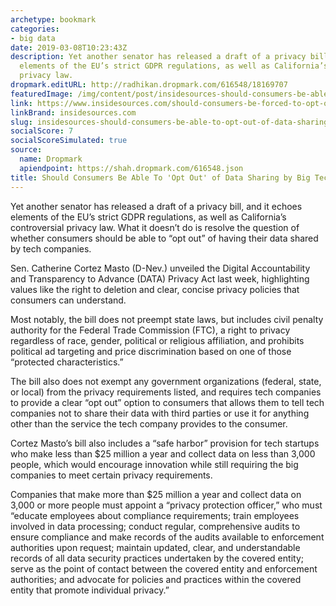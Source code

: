 ```yaml
---
archetype: bookmark
categories:
- big data
date: 2019-03-08T10:23:43Z
description: Yet another senator has released a draft of a privacy bill, and it echoes
  elements of the EU’s strict GDPR regulations, as well as California’s controversial
  privacy law.
dropmark.editURL: http://radhikan.dropmark.com/616548/18169707
featuredImage: /img/content/post/insidesources-should-consumers-be-able-to-opt-out-of-data-sharing-by-big-tech-insidesources.jpg
link: https://www.insidesources.com/should-consumers-be-forced-to-opt-out-of-data-sharing-by-big-tech/
linkBrand: insidesources.com
slug: insidesources-should-consumers-be-able-to-opt-out-of-data-sharing-by-big-tech-insidesources
socialScore: 7
socialScoreSimulated: true
source:
  name: Dropmark
  apiendpoint: https://shah.dropmark.com/616548.json
title: Should Consumers Be Able To 'Opt Out' of Data Sharing by Big Tech? – InsideSources
---
```

Yet another senator has released a draft of a privacy bill, and it echoes elements of the EU’s strict GDPR regulations, as well as California’s controversial privacy law. What it doesn’t do is resolve the question of whether consumers should be able to “opt out” of having their data shared by tech companies.

Sen. Catherine Cortez Masto (D-Nev.) unveiled the Digital Accountability and Transparency to Advance (DATA) Privacy Act last week, highlighting values like the right to deletion and clear, concise privacy policies that consumers can understand.

Most notably, the bill does not preempt state laws, but includes civil penalty authority for the Federal Trade Commission (FTC), a right to privacy regardless of race, gender, political or religious affiliation, and prohibits political ad targeting and price discrimination based on one of those “protected characteristics.”

The bill also does not exempt any government organizations (federal, state, or local) from the privacy requirements listed, and requires tech companies to provide a clear “opt out” option to consumers that allows them to tell tech companies not to share their data with third parties or use it for anything other than the service the tech company provides to the consumer.

Cortez Masto’s bill also includes a “safe harbor” provision for tech startups who make less than $25 million a year and collect data on less than 3,000 people, which would encourage innovation while still requiring the big companies to meet certain privacy requirements.

Companies that make more than $25 million a year and collect data on 3,000 or more people must appoint a “privacy protection officer,” who must “educate employees about compliance requirements; train employees involved in data processing; conduct regular, comprehensive audits to ensure compliance and make records of the audits available to enforcement authorities upon request; maintain updated, clear, and understandable records of all data security practices undertaken by the covered entity; serve as the point of contact between the covered entity and enforcement authorities; and advocate for policies and practices within the covered entity that promote individual privacy.”

